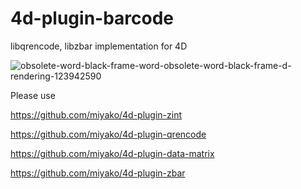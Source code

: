 4d-plugin-barcode
=================

libqrencode, libzbar implementation for 4D

![obsolete-word-black-frame-word-obsolete-word-black-frame-d-rendering-123942590](https://user-images.githubusercontent.com/1725068/78463940-29122280-771e-11ea-8be8-a7830725403e.jpg)

Please use 

https://github.com/miyako/4d-plugin-zint

https://github.com/miyako/4d-plugin-qrencode

https://github.com/miyako/4d-plugin-data-matrix

https://github.com/miyako/4d-plugin-zbar
